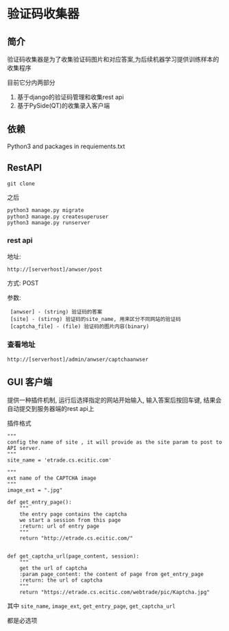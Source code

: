 验证码收集器
===============

简介
-----
验证码收集器是为了收集验证码图片和对应答案,为后续机器学习提供训练样本的收集程序

目前它分内两部分

1. 基于django的验证码管理和收集rest api
1. 基于PySide(QT)的收集录入客户端

依赖
-----
Python3 and packages in requiements.txt

RestAPI
---------

```git clone```

之后
```python
python3 manage.py migrate
python3 manage.py createsuperuser
python3 manage.py runserver
```

### rest api

地址:

```
http://[serverhost]/anwser/post
```

方式:
POST

参数:

```
 [anwser] - (string) 验证码的答案
 [site] - (stirng) 验证码的site_name, 用来区分不同网站的验证码
 [captcha_file] - (file) 验证码的图片内容(binary)
```

### 查看地址

```
http://[serverhost]/admin/anwser/captchaanwser
```

GUI 客户端
---------

提供一种插件机制, 运行后选择指定的网站开始输入, 输入答案后按回车键, 结果会自动提交到服务器端的rest api上

插件格式

```
"""
config the name of site , it will provide as the site param to post to API server.
"""
site_name = 'etrade.cs.ecitic.com'

"""
ext name of the CAPTCHA image
"""
image_ext = ".jpg"

def get_entry_page():
    """
    the entry page contains the captcha
    we start a session from this page
    :return: url of entry page
    """
    return "http://etrade.cs.ecitic.com/"


def get_captcha_url(page_content, session):
    """
    get the url of captcha
    :param page_content: the content of page from get_entry_page
    :return: the url of captcha
    """
    return "https://etrade.cs.ecitic.com/webtrade/pic/Kaptcha.jpg"
```

其中 ```site_name```, ```image_ext```, ```get_entry_page```, ```get_captcha_url```

都是必选项